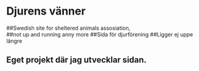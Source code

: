 # Djurens vänner 
##Swedish site for sheltered animals assosiation,  
##not up and running anny more
##Sida för djurförening
##Ligger ej uppe längre

## Eget projekt där jag utvecklar sidan. 



